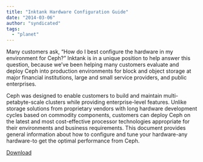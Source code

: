 ```yaml
---
title: "Inktank Hardware Configuration Guide"
date: "2014-03-06"
author: "syndicated"
tags: 
  - "planet"
---
```


Many customers ask, “How do I best configure the hardware in my environment for Ceph?” Inktank is in a unique position to help answer this question, because we’ve been helping many customers evaluate and deploy Ceph into production environments for block and object storage at major financial institutions, large and small service providers, and public enterprises.

Ceph was designed to enable customers to build and maintain multi-petabyte-scale clusters while providing enterprise-level features. Unlike storage solutions from proprietary vendors with long hardware development cycles based on commodity components, customers can deploy Ceph on the latest and most cost-effective processor technologies appropriate for their environments and business requirements. This document provides general information about how to configure and tune your hardware-any hardware-to get the optimal performance from Ceph.

[Download](http://info.inktank.com/hardware_configuration_guide)

